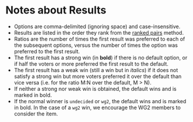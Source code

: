 # Notes about Results

* Options are comma-delimited (ignoring space) and case-insensitive.
* Results are listed in the order they rank from the [ranked pairs](http://en.wikipedia.org/wiki/Ranked_Pairs) method.
* Ratios are the number of times the first result was preferred to each of the subsequent options, versus the number of times the option was preferred to the first result.
* The first result has a strong win (in **bold**) if there is no default option, or if half the voters or more preferred the first result to the default.
* The first result has a weak win (still a win but in *italics*) if it does not satisfy a strong win but more voters preferred it over the default than vice versa (i.e. for the ratio M:N over the default, M > N).
* If neither a strong nor weak win is obtained, the default wins and is marked in bold.
* If the normal winner is `undecided` or `wg2`, the default wins and is marked in bold.  In the case of a `wg2` win, we encourage the WG2 members to consider the item.
